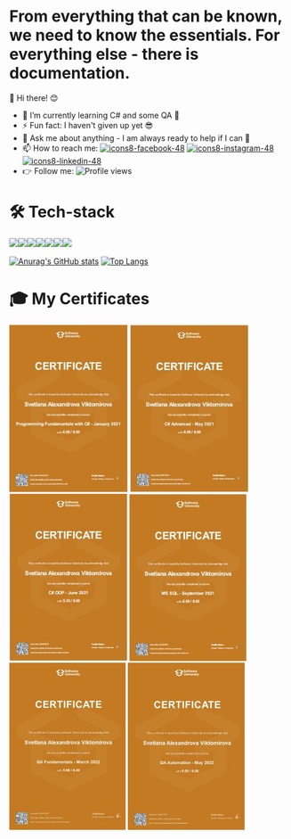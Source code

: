 # From everything that can be known, we need to know the essentials. For everything else - there is documentation.


👋  Hi there! 😊

- 🌱 I’m currently learning C# and some QA 🐝
- ⚡ Fun fact: I haven't given up yet 😎
- 💬 Ask me about anything - I am always ready to help if I can 💯
- 📫 How to reach me: [![icons8-facebook-48](https://user-images.githubusercontent.com/86418476/177218107-87f44438-b3c9-4308-b6f5-83f7ceb7f845.png)](https://www.facebook.com/svetlana.viktomirova/)  [![icons8-instagram-48](https://user-images.githubusercontent.com/86418476/177217916-69ddbc17-99de-4836-b818-dd2099257f09.png)](https://www.instagram.com/viktomirova/?hl=bg)  [![icons8-linkedin-48](https://user-images.githubusercontent.com/86418476/177217934-4cb5ced5-7896-4ca8-bf4c-28001eeb37e9.png)](https://www.linkedin.com/in/svetlana-viktomirova-701b96237/)
- 👉 Follow me: ![Profile views](https://gpvc.arturio.dev/VIKTOMIROVA)

# 🛠 Tech-stack
![](https://camo.githubusercontent.com/3ae3a0ee3fbc524b4ef00ab2061cb8dc6f22dfca10d8a918db0e1a9eafb22b54/68747470733a2f2f696d672e736869656c64732e696f2f62616467652f432053686172702d3233393132303f7374796c653d666f722d7468652d6261646765266c6f676f3d632d7368617270266c6f676f436f6c6f723d7768697465)![](https://camo.githubusercontent.com/f36a579a7440dd2cd03da4903249f86d0d44cb7020fd902512bccd139784b363/68747470733a2f2f696d672e736869656c64732e696f2f62616467652f2e4e45542d3543324439313f7374796c653d666f722d7468652d6261646765266c6f676f3d2e6e6574266c6f676f436f6c6f723d7768697465)![](https://camo.githubusercontent.com/d63d473e728e20a286d22bb2226a7bf45a2b9ac6c72c59c0e61e9730bfe4168c/68747470733a2f2f696d672e736869656c64732e696f2f62616467652f48544d4c352d4533344632363f7374796c653d666f722d7468652d6261646765266c6f676f3d68746d6c35266c6f676f436f6c6f723d7768697465)![](https://camo.githubusercontent.com/3a0f693cfa032ea4404e8e02d485599bd0d192282b921026e89d271aaa3d7565/68747470733a2f2f696d672e736869656c64732e696f2f62616467652f435353332d3135373242363f7374796c653d666f722d7468652d6261646765266c6f676f3d63737333266c6f676f436f6c6f723d7768697465)![](https://camo.githubusercontent.com/9d07c04bdd98c662d5df9d4e1cc1de8446ffeaebca330feb161f1fb8e1188204/68747470733a2f2f696d672e736869656c64732e696f2f62616467652f4a6176615363726970742d4637444631453f7374796c653d666f722d7468652d6261646765266c6f676f3d6a617661736372697074266c6f676f436f6c6f723d626c61636b)![](https://camo.githubusercontent.com/457bb82bd77b03aef78aa931ac83cec827d4bd82a248f18d79255cb5978c9a6b/68747470733a2f2f696d672e736869656c64732e696f2f62616467652f4153502e4e455420436f72652d3135373246313f7374796c653d666f722d7468652d6261646765266c6f676f3d6173702e6e6574266c6f676f436f6c6f723d7768697465)![](https://camo.githubusercontent.com/5c4cca575822218e671b8465467b2721b208d909b7e4dee88e3a7e6841299e4d/68747470733a2f2f696d672e736869656c64732e696f2f62616467652f4d6963726f736f66742053514c205365727665722d4343323932373f7374796c653d666f722d7468652d6261646765266c6f676f3d6d6963726f736f66742d73716c2d736572766572266c6f676f436f6c6f723d7768697465)

[![Anurag's GitHub stats](https://github-readme-stats.vercel.app/api?username=viktomirova&show_icons=true&theme=dracula&layout=compact)](https://github.com/viktomirova/github-readme-stats)  [![Top Langs](https://github-readme-stats.vercel.app/api/top-langs/?username=viktomirova&show_icons=true&theme=dracula&layout=compact)](https://github.com/viktomirova/github-readme-stats)

# 🎓 My Certificates
![](https://github.com/Viktomirova/Certificates/blob/main/CertCsFund.jpg) ![](https://github.com/Viktomirova/Certificates/blob/main/CertCsAdvanced.jpg)
![](https://github.com/Viktomirova/Certificates/blob/main/CertCsOop.jpg) ![](https://github.com/Viktomirova/Certificates/blob/main/CertCsSql.jpg)
![](https://github.com/Viktomirova/Certificates/blob/main/CertQaFund.jpg) ![](https://github.com/Viktomirova/Certificates/blob/main/CertQaAut.jpeg)
